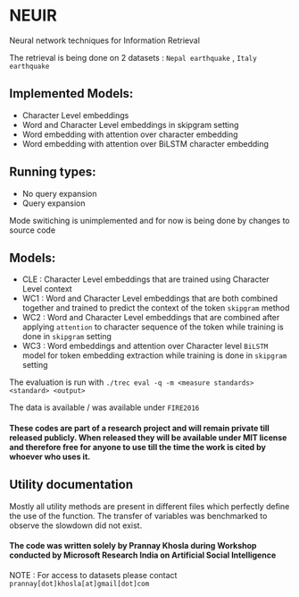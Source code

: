 # NEUIR
Neural network techniques for Information Retrieval

The retrieval is being done on 2 datasets : ``` Nepal earthquake ``` , ``` Italy earthquake ```

## Implemented Models:
* Character Level embeddings
* Word and Character Level embeddings in skipgram setting
* Word embedding with attention over character embedding
* Word embedding with attention over BiLSTM character embedding

## Running types:
* No query expansion
* Query expansion

Mode switiching is unimplemented and for now is being done by changes to source code

## Models:
* CLE : Character Level embeddings that are trained using Character Level context
* WC1 : Word and Character Level embeddings that are both combined together and trained to predict the context of the token ``` skipgram ``` method
* WC2 : Word and Character Level embeddings that are combined after applying ``` attention ``` to character sequence of the token while training is done in ``` skipgram ``` setting
* WC3 : Word embeddings and attention over Character level ``` BiLSTM ``` model for token embedding extraction while training is done in ``` skipgram ``` setting

The evaluation is run with ``` ./trec eval -q -m <measure standards> <standard> <output> ```

The data is available / was available under ``` FIRE2016 ```

#### These codes are part of a research project and will remain private till released publicly. When released they will be available under MIT license and therefore free for anyone to use till the time the work is cited by whoever who uses it. 

## Utility documentation

Mostly all utility methods are present in different files which perfectly define the use of the function. The transfer of variables was benchmarked to observe the slowdown did not exist. 

#### The code was written solely by Prannay Khosla during Workshop conducted by Microsoft Research India on Artificial Social Intelligence

NOTE : For access to datasets please contact ``` prannay[dot]khosla[at]gmail[dot]com ```

